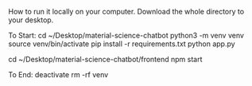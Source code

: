 How to run it locally on your computer.
Download the whole directory to your desktop.

To Start:
cd ~/Desktop/material-science-chatbot
python3 -m venv venv
source venv/bin/activate
pip install -r requirements.txt
python app.py

cd ~/Desktop/material-science-chatbot/frontend
npm start

To End:
deactivate
rm -rf venv

